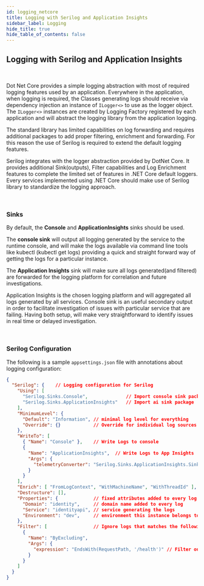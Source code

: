```yaml
---
id: logging_netcore
title: Logging with Serilog and Application Insights
sidebar_label: Logging
hide_title: true
hide_table_of_contents: false
---
```


## Logging with Serilog and Application Insights

<br />

Dot Net Core provides a simple logging abstraction with most of required logging features used by an application. Everywhere in the application, when logging is required, the Classes generating logs should receive via dependency injection an instance of `ILogger<>` to use as the logger object. The `ILogger<>` instances are created by Logging Factory registered by each application and will abstract the logging library from the application logging.

The standard library has limited capabilities on log forwarding and requires additional packages to add proper filtering, enrichment and forwarding. For this reason the use of Serilog is required to extend the default logging features.

Serilog integrates with the logger abstraction provided by DotNet Core. It provides additional Sink(outputs), Filter capabilities and Log Enrichment features to complete the limited set of features in .NET Core default loggers. Every services implemented using .NET Core should make use of Serilog library to standardize the logging approach.

<br />


### Sinks

By default, the **Console** and **ApplicationInsights** sinks should be used.

The **console sink** will output all logging generated by the service to the runtime console, and will make the logs available via command line tools like kubectl (kubectl get logs) providing a quick and straight forward way of getting the logs for a particular instance.

The **Application Insights** sink will make sure all logs generated(and filtered) are forwarded for the logging platform for correlation and future investigations.

Application Insights is the chosen logging platform and will aggregated all logs generated by all services. Console sink is an useful secondary output in order to facilitate investigation of issues with particular service that are failing. Having both setup, will make very straightforward to identify issues in real time or delayed investigation.


<br />

### Serilog Configuration

The following is a sample `appsettings.json` file with annotations about logging configuration:

```json
{
  "Serilog": {    // Logging configuration for Serilog
    "Using": [
      "Serilog.Sinks.Console",              // Import console sink package
      "Serilog.Sinks.ApplicationInsights"   // Import ai sink package
    ],
    "MinimumLevel": {
      "Default": "Information", // minimal log level for everything
      "Override": {}            // Override for individual log sources
    },
    "WriteTo": [
      { "Name": "Console" },    // Write Logs to console
      {
        "Name": "ApplicationInsights",  // Write Logs to App Insights
        "Args": {
          "telemetryConverter": "Serilog.Sinks.ApplicationInsights.Sinks.ApplicationInsights.TelemetryConverters.TraceTelemetryConverter, Serilog.Sinks.ApplicationInsights"
        }
      }
    ],
    "Enrich": [ "FromLogContext", "WithMachineName", "WithThreadId" ], // Add custom attributes to the logs, Hostname and the ThreadId
    "Destructure": [],
    "Properties": {             // fixed attributes added to every log for filtering purposes
      "Domain": "identity",     // domain name added to every log
      "Service": "identityapi", // service generating the logs
      "Environment": "dev",     // environment this instance belongs to
    },
    "Filter": [                 // Ignore logs that matches the following filters
      {
        "Name": "ByExcluding",
        "Args": {
          "expression": "EndsWith(RequestPath, '/health')" // Filter out health requests to reduce useless log information. Not required for non api services.
        }
      }
    ]
  }
}
```
